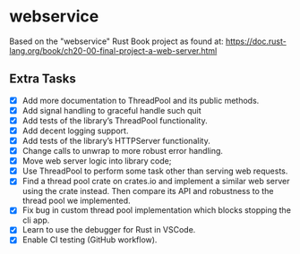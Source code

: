 # webservice

Based on the "webservice" Rust Book project as found at:
<https://doc.rust-lang.org/book/ch20-00-final-project-a-web-server.html>

## Extra Tasks

- [x] Add more documentation to ThreadPool and its public methods.
- [x] Add signal handling to graceful handle such quit
- [x] Add tests of the library’s ThreadPool functionality.
- [x] Add decent logging support.
- [x] Add tests of the library’s HTTPServer functionality.
- [x] Change calls to unwrap to more robust error handling.
- [x] Move web server logic into library code;
- [x] Use ThreadPool to perform some task other than serving web requests.
- [x] Find a thread pool crate on crates.io and implement a similar web server using the crate instead. Then compare its API and robustness to the thread pool we implemented.
- [x] Fix bug in custom thread pool implementation which blocks stopping the cli app.
- [x] Learn to use the debugger for Rust in VSCode.
- [x] Enable CI testing (GitHub workflow).
